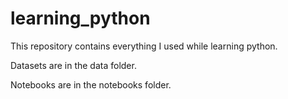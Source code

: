 # learning_python
This repository contains everything I used while learning python.

Datasets are in the data folder.

Notebooks are in the notebooks folder.

